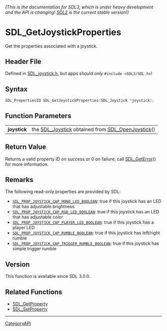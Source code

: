###### (This is the documentation for SDL3, which is under heavy development and the API is changing! [SDL2](https://wiki.libsdl.org/SDL2/) is the current stable version!)
# SDL_GetJoystickProperties

Get the properties associated with a joystick.

## Header File

Defined in [SDL_joystick.h](https://github.com/libsdl-org/SDL/blob/main/include/SDL3/SDL_joystick.h), but apps should _only_ `#include <SDL3/SDL.h>`!

## Syntax

```c
SDL_PropertiesID SDL_GetJoystickProperties(SDL_Joystick *joystick);

```

## Function Parameters

|                  |                                                                                       |
| ---------------- | ------------------------------------------------------------------------------------- |
| **joystick**     | the [SDL_Joystick](SDL_Joystick) obtained from [SDL_OpenJoystick](SDL_OpenJoystick)() |

## Return Value

Returns a valid property ID on success or 0 on failure; call
[SDL_GetError](SDL_GetError)() for more information.

## Remarks

The following read-only properties are provided by SDL:

- [`SDL_PROP_JOYSTICK_CAP_MONO_LED_BOOLEAN`](SDL_PROP_JOYSTICK_CAP_MONO_LED_BOOLEAN):
  true if this joystick has an LED that has adjustable brightness
- [`SDL_PROP_JOYSTICK_CAP_RGB_LED_BOOLEAN`](SDL_PROP_JOYSTICK_CAP_RGB_LED_BOOLEAN):
  true if this joystick has an LED that has adjustable color
- [`SDL_PROP_JOYSTICK_CAP_PLAYER_LED_BOOLEAN`](SDL_PROP_JOYSTICK_CAP_PLAYER_LED_BOOLEAN):
  true if this joystick has a player LED
- [`SDL_PROP_JOYSTICK_CAP_RUMBLE_BOOLEAN`](SDL_PROP_JOYSTICK_CAP_RUMBLE_BOOLEAN):
  true if this joystick has left/right rumble
- [`SDL_PROP_JOYSTICK_CAP_TRIGGER_RUMBLE_BOOLEAN`](SDL_PROP_JOYSTICK_CAP_TRIGGER_RUMBLE_BOOLEAN):
  true if this joystick has simple trigger rumble

## Version

This function is available since SDL 3.0.0.

## Related Functions

* [SDL_GetProperty](SDL_GetProperty)
* [SDL_SetProperty](SDL_SetProperty)

----
[CategoryAPI](CategoryAPI)

